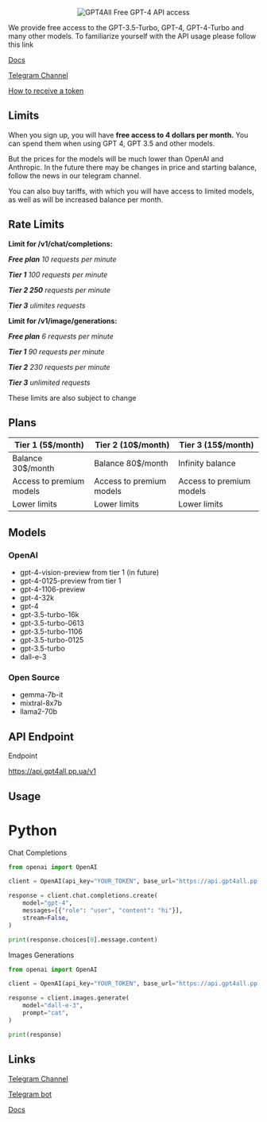 <p align="center">
  <img src="https://readme-typing-svg.herokuapp.com?color=%2336BCF7&lines=GPT4ALL&font=Fira%20Code&center=true&width=380&height=50&duration=4000&pause=1000" alt="GPT4All">
  Free GPT-4 API access
</p>

We provide free access to the GPT-3.5-Turbo, GPT-4, GPT-4-Turbo and many other models.
To familiarize yourself with the API usage please follow this link

[Docs](https://docs.gpt4all.pp.ua)

[Telegram Channel](https://t.me/gpt4alltg)

[How to receive a token](https://docs.gpt4all.pp.ua/main/receiving-a-api-token)

## Limits

When you sign up, you will have **free access to 4 dollars per month.** You can spend them when using GPT 4, GPT 3.5 and other models. 

But the prices for the models will be much lower than OpenAI and Anthropic. In the future there may be changes in price and starting balance, follow the news in our telegram channel. 

You can also buy tariffs, with which you will have access to limited models, as well as will be increased balance per month.

## Rate Limits
**Limit for /v1/chat/completions:**

***Free plan** 10 requests per minute* 

***Tier 1** 100 requests per minute* 

***Tier 2 250** requests per minute*

***Tier 3** ulimites requests*


**Limit for /v1/image/generations:**

***Free plan** 6 requests per minute* 

***Tier 1** 90 requests per minute*

***Tier 2** 230 requests per minute*

***Tier 3** unlimited requests*

These limits are also subject to change

## Plans
|**Tier 1 (5$/month)**|**Tier 2 (10$/month)**|**Tier 3 (15$/month)**|
|-----------------|------------------|------------------|
|Balance 30$/month|Balance 80$/month |Infinity balance|
|Access to premium models|Access to premium models|Access to premium models|Unlimited requests
|Lower limits|Lower limits|Lower limits|Access to premium models

## Models
### OpenAI
- gpt-4-vision-preview from tier 1 (in future)
- gpt-4-0125-preview from tier 1
- gpt-4-1106-preview
- gpt-4-32k
- gpt-4
- gpt-3.5-turbo-16k
- gpt-3.5-turbo-0613
- gpt-3.5-turbo-1106
- gpt-3.5-turbo-0125
- gpt-3.5-turbo
- dall-e-3

### Open Source
- gemma-7b-it
- mixtral-8x7b
- llama2-70b

## API Endpoint
Endpoint

https://api.gpt4all.pp.ua/v1

## Usage
# Python

Chat Completions
``` Python
from openai import OpenAI

client = OpenAI(api_key="YOUR_TOKEN", base_url="https://api.gpt4all.pp.ua/v1")

response = client.chat.completions.create(
    model="gpt-4",
    messages=[{"role": "user", "content": "hi"}],
    stream=False,
)

print(response.choices[0].message.content)
```

Images Generations
``` Python
from openai import OpenAI

client = OpenAI(api_key="YOUR_TOKEN", base_url="https://api.gpt4all.pp.ua/v1")

response = client.images.generate(
    model="dall-e-3",
    prompt="cat",
)

print(response)
```

## Links
[Telegram Channel](https://t.me/gpt4alltg)

[Telegram bot](https://t.me/gpt4all_robot)

[Docs](https://docs.gpt4all.pp.ua)
